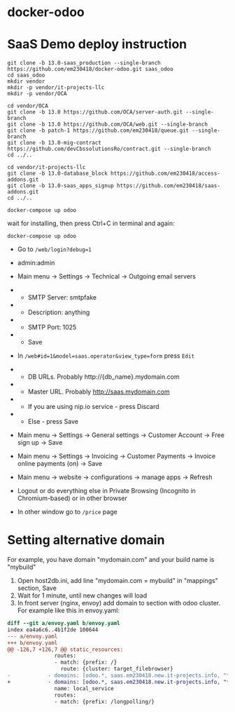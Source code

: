 # docker-odoo
# SaaS Demo deploy instruction

```
git clone -b 13.0-saas_production --single-branch https://github.com/em230418/docker-odoo.git saas_odoo
cd saas_odoo
mkdir vendor
mkdir -p vendor/it-projects-llc
mkdir -p vendor/OCA

cd vendor/OCA
git clone -b 13.0 https://github.com/OCA/server-auth.git --single-branch
git clone -b 13.0 https://github.com/OCA/web.git --single-branch
git clone -b patch-1 https://github.com/em230418/queue.git --single-branch
git clone -b 13.0-mig-contract https://github.com/devCbssolutionsRo/contract.git --single-branch
cd ../..

cd vendor/it-projects-llc
git clone -b 13.0-database_block https://github.com/em230418/access-addons.git
git clone -b 13.0-saas_apps_signup https://github.com/em230418/saas-addons.git
cd ../..

docker-compose up odoo
```

wait for installing, then press Ctrl+C in terminal and again:

```
docker-compose up odoo
```

- Go to `/web/login?debug=1`
- admin:admin
- Main menu -> Settings -> Technical -> Outgoing email servers
- - SMTP Server: smtpfake
- - Description: anything
- - SMTP Port: 1025
- - Save
- In `/web#id=1&model=saas.operator&view_type=form` press `Edit`
- - DB URLs. Probably http://{db_name}.mydomain.com
- - Master URL. Probably http://saas.mydomain.com
- - If you are using nip.io service - press Discard
- - Else - press Save
- Main menu -> Settings -> General settings -> Customer Account -> Free sign up -> Save
- Main menu -> Settings -> Invoicing -> Customer Payments -> Invoice online payments (on) -> Save
- Main menu -> website -> configurations -> manage apps -> Refresh
- Logout or do everything else in Private Browsing (Incognito in Chromium-based) or in other browser

- In other window go to `/price` page

# Setting alternative domain

For example, you have domain "mydomain.com" and your build name is "mybuild"

1. Open host2db.ini, add line "mydomain.com = mybuild" in "mappings" section, Save
2. Wait for 1 minute, until new changes will load
3. In front server (nginx, envoy) add domain to section with odoo cluster. For example like this in envoy.yaml:

```diff
diff --git a/envoy.yaml b/envoy.yaml
index ea4a6c6..4b1f2de 100644
--- a/envoy.yaml
+++ b/envoy.yaml
@@ -126,7 +126,7 @@ static_resources:
               routes:
               - match: {prefix: /}
                 route: {cluster: target_filebrowser}
-            - domains: [odoo.*, saas.em230418.new.it-projects.info, "*.saas.em230418.new.it-projects.info", "*.nip.io"]
+            - domains: [odoo.*, saas.em230418.new.it-projects.info, "*.saas.em230418.new.it-projects.info", "*.nip.io", mydomain.com]
               name: local_service
               routes:
               - match: {prefix: /longpolling/}
```